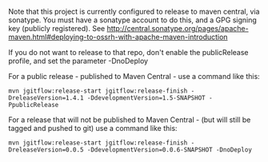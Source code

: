 Note that this project is currently configured to release to maven central, via sonatype.  You must have a sonatype account to do this, and 
a GPG signing key (publicly registered).  See http://central.sonatype.org/pages/apache-maven.html#deploying-to-ossrh-with-apache-maven-introduction

If you do not want to release to that repo, don't enable the publicRelease profile, and set the parameter -DnoDeploy

For a public release - published to Maven Central - use a command like this:
```
mvn jgitflow:release-start jgitflow:release-finish -DreleaseVersion=1.4.1 -DdevelopmentVersion=1.5-SNAPSHOT -PpublicRelease
```

For a release that will not be published to Maven Central - (but will still be tagged and pushed to git) use a command like this:
```
mvn jgitflow:release-start jgitflow:release-finish -DreleaseVersion=0.0.5 -DdevelopmentVersion=0.0.6-SNAPSHOT -DnoDeploy
```